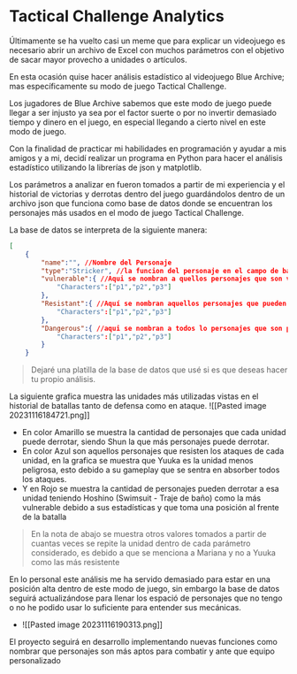 # Tactical Challenge Analytics

Últimamente se ha vuelto casi un meme que para explicar un videojuego es necesario abrir un archivo de Excel con muchos parámetros con el objetivo de sacar mayor provecho a unidades o artículos.

En esta ocasión quise hacer análisis estadístico al videojuego Blue Archive; mas específicamente su modo de juego Tactical Challenge.

Los jugadores de Blue Archive sabemos que este modo de juego puede llegar a ser injusto ya sea por el factor suerte o por no invertir demasiado tiempo y dinero en el juego, en especial llegando a cierto nivel en este modo de juego.

Con la finalidad de practicar mi habilidades en programación y ayudar a mis amigos y a mi, decidí realizar un programa en Python para hacer el análisis estadístico utilizando la librerías de json y matplotlib.

Los parámetros a analizar en fueron tomados a partir de mi experiencia y el historial de victorias y derrotas dentro del juego guardándolos dentro de un archivo json que funciona como base de datos donde se encuentran los personajes más usados en el modo de juego Tactical Challenge.

La base de datos se interpreta de la siguiente manera:

``` json
[
    {
        "name":"", //Nombre del Personaje
        "type":"Stricker", //la funcion del personaje en el campo de batalla (Stricker | Special)
        "vulnerable":{ //Aqui se nombran a quellos personajes que son vulnerables cante el personaje que se nombra en "name":"(personaje)"
            "Characters":["p1","p2","p3"]
        },
        "Resistant":{ //Aquí se nombran aquellos personajes que pueden resistir todos o la mayoria de los ataques del perosnaje que se nombra en "name":"(personaje)"
            "Characters":["p1","p2","p3"]
        },
        "Dangerous":{ //aqui se nombran a todos lo personajes que son potencialmente peligroso o pueden derrotar al personaje nombrado en "name":"(personaje)"
            "Characters":["p1","p2","p3"]
        }
    }
```

> Dejaré una platilla de la base de datos que usé si es que deseas hacer tu propio análisis.

La siguiente grafica muestra las unidades más utilizadas vistas en el historial de batallas tanto de defensa como en ataque.
\![\[Pasted image 20231116184721.png\]\]
- En color Amarillo se muestra la cantidad de personajes que cada unidad puede derrotar, siendo Shun la que más personajes puede derrotar.
- En color Azul son aquellos personajes que resisten los ataques de cada unidad, en la grafica se muestra que Yuuka es la unidad menos peligrosa, esto debido a su gameplay que se sentra en absorber todos los ataques.
- Y en Rojo se muestra la cantidad de personajes pueden derrotar a esa unidad teniendo Hoshino (Swimsuit - Traje de baño) como la más vulnerable debido a sus estadísticas y que toma una posición al frente de la batalla

> En la nota de abajo se muestra otros valores tomados a partir de cuantas veces se repite la unidad dentro de cada parámetro considerado, es debido a que se menciona a Mariana y no a Yuuka como las más resistente

En lo personal este análisis me ha servido demasiado para estar en una posición alta dentro de este modo de juego, sin embargo la base de datos seguirá actualizándose para llenar los espació de personajes que no tengo o no he podido usar lo suficiente para entender sus mecánicas.
- \![\[Pasted image 20231116190313.png\]\]

El proyecto seguirá en desarrollo implementando nuevas funciones como nombrar que personajes son más aptos para combatir y ante que equipo personalizado
